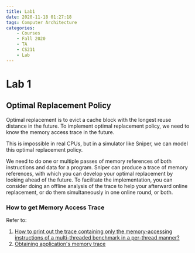 ```yaml
---
title: Lab1
date: 2020-11-18 01:27:18
tags: Computer Architecture
categories:
    - Courses
    - Fall 2020
    - TA
    - CS211
    - Lab
---
```


# Lab 1 

## Optimal Replacement Policy

Optimal replacement is to evict a cache block with the longest reuse distance in the future. 
To implement optimal replacement policy, we need to know the memory access trace in the future.

This is impossible in real CPUs, but in a simulator like Sniper, we can model this optimal replacement policy.

We need to do one or multiple passes of memory references of both instructions and data for a program. Sniper can produce a trace of memory references, with which you can develop your optimal replacement by looking ahead of the future. To facilitate the implementation, you can consider doing an offline analysis of the trace to help your afterward online replacement, or do them simultaneously in one online round, or both.

### How to get Memory Access Trace

Refer to: 
1. [How to print out the trace containing only the memory-accessing instructions of a multi-threaded benchmark in a per-thread manner?](https://groups.google.com/g/snipersim/c/WMNVKJvw3PU/m/55UjDEubAGQJ?pli=1)
2. [Obtaining application's memory trace](https://groups.google.com/g/snipersim/c/4CnjYwSagT4/m/Dc5FPYr3ZnYJ?pli=1)

